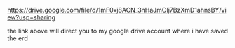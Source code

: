 https://drive.google.com/file/d/1mF0xj8ACN_3nHaJmOlj7BzXmD1ahnsBY/view?usp=sharing

the link above will direct you to my google drive account where i have saved the erd


